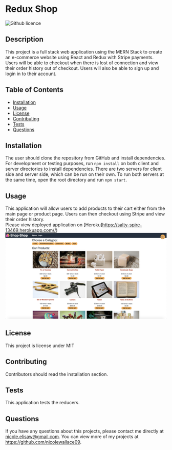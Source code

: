 # Redux Shop

![Github licence](http://img.shields.io/badge/license-MIT-blue.svg)

## Description 
This project is a full stack web application using the MERN Stack to create an e-commerce website using React and Redux with Stripe payments. Users will be able to checkout when there is lost of connection and view their order history out of checkout. Users will also be able to sign up and login in to their account. 

## Table of Contents
* [Installation](#installation)
* [Usage](#usage)
* [License](#license)
* [Contributing](#contributing)
* [Tests](#tests)
* [Questions](#questions)

## Installation 
The user should clone the repository from GitHub and install dependencies. For development or testing purposes, run `npm install` on both client and server directories to install dependencies. There are two servers for client side and server side, which can be run on their own. To run both servers at the same time, open the root directory and run `npm start`.

## Usage 
This application will allow users to add products to their cart either from the main page or product page. Users can then checkout using Stripe and view their order history.<br>
Please view deployed application on [Heroku]https://salty-spire-13469.herokuapp.com//)<br>
<img src='client/public/images/screenshot.png'>

## License 
This project is license under MIT

## Contributing 
Contributors should read the installation section. 

## Tests
This application tests the reducers. 

## Questions
If you have any questions about this projects, please contact me directly at nicole.elisaw@gmail.com. You can view more of my projects at https://github.com/nicolewallace09.